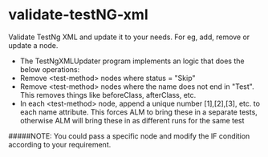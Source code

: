 # validate-testNG-xml
Validate TestNg XML and update it to your needs. For eg, add, remove or update a node.

* The TestNgXMLUpdater program implements an logic that does the below operations:
 * Remove &lt;test-method&gt; nodes where status = "Skip"
 * Remove &lt;test-method&gt; nodes where the name does not end in "Test". This removes things like beforeClass, afterClass, etc.
 * In each &lt;test-method&gt; node, append a unique number [1],[2],[3], etc. to each name attribute. This forces ALM to bring these in a separate tests, otherwise ALM will bring these in as different runs for the same test
 
#####NOTE: You could pass a specific node and modify the IF condition according to your requirement.
